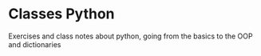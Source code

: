 # Classes Python
 Exercises and class notes about python, going from the basics to the OOP and dictionaries
